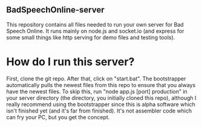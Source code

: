 ## BadSpeechOnline-server

This repository contains all files needed to run your own server for Bad Speech Online. It runs mainly on node.js and socket.io (and express for some small things like http serving for demo files and testing tools).

# How do I run this server?
First, clone the git repo. After that, click on "start.bat". The bootstrapper automatically pulls the newest files from this repo to ensure that you always have the newest files. To skip this, run "node app.js [port] production" in your server directory (the directory, you initially cloned this repo), although I really recommend using the bootstrapper since this is alpha software which isn't finished yet (and it's far from finished). It's not assembler code which can fry your PC, but you get the concept.

